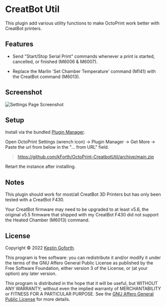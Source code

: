 
# CreatBot Util

This plugin add various utility functions to make OctoPrint work better with CreatBot printers.

## Features

- Send "Start/Stop Serial Print" commands whenever a print is started, cancelled, or finished (M6006 & M6007).

- Replace the Marlin 'Set Chamber Temperature' command (M141) with the CreatBot command (M6013).

## Screenshot

![Settings Page Screenshot](https://github.com/kForth/OctoPrint-CreatbotUtil/blob/media/octoprint-creatbot-util-settings-screenshot.png?raw=true)

## Setup

Install via the bundled [Plugin Manager](https://docs.octoprint.org/en/master/bundledplugins/pluginmanager.html).

Open OctoPrint Settings (wrench icon) -> Plugin Manager -> Get More -> Paste the url from below in the "... from URL" field.

> https://github.com/kForth/OctoPrint-CreatbotUtil/archive/main.zip

Retart the instance after installing.

## Notes

This plugin should work for most/all CreatBot 3D Printers but has only been tested with a CreatBot F430.

Your CreatBot firmware may need to be upgraded to at least v5.6, the original v5.5 firmware that shipped with my CreatBot F430 did not support the Heated Chamber (M6013) command.


## License

Copyright © 2022 [Kestin Goforth](http://github.com/kforth/).

This program is free software: you can redistribute it and/or modify it under the terms of the GNU Affero General Public License as published by the Free Software Foundation, either version 3 of the License, or (at your option) any later version.

This program is distributed in the hope that it will be useful, but WITHOUT ANY WARRANTY; without even the implied warranty of MERCHANTABILITY or FITNESS FOR A PARTICULAR PURPOSE.  See the [GNU Affero General Public License](https://www.gnu.org/licenses/agpl-3.0.en.html) for more details.
